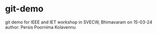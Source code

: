 # git-demo
git demo for IEEE and IET workshop in SVECW, Bhimavaram on 15-03-24 
<br>
author: Persis Poornima Kolavennu
